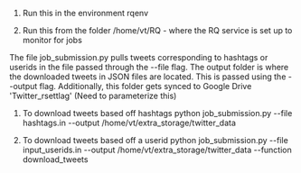 
1. Run this in the environment rqenv

2. Run this from the folder /home/vt/RQ - where the RQ service is set up to monitor for jobs


The file job_submission.py pulls tweets corresponding to hashtags or userids in the file passed through the --file flag. The output folder is where the downloaded tweets in JSON files are located. This is passed using the --output flag. Additionally, this folder gets synced to Google Drive 'Twitter_rsettlag' (Need to parameterize this)

1. To download tweets based off hashtags
python job_submission.py --file hashtags.in --output /home/vt/extra_storage/twitter_data 

2. To download tweets based off a userid
python job_submission.py --file input_userids.in --output /home/vt/extra_storage/twitter_data --function download_tweets
